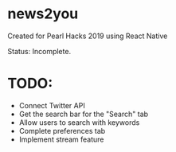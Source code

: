 # news2you

Created for Pearl Hacks 2019  using React Native

Status: Incomplete. 

# TODO:

- Connect Twitter API
- Get the search bar for the "Search" tab 
- Allow users to search with keywords
- Complete preferences tab
- Implement stream feature


